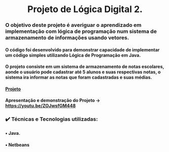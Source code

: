 <h1 align="center"> Projeto de Lógica Digital 2. </h1>

### O objetivo deste projeto é averiguar o aprendizado em implementação com lógica de programação num sistema de armazenamento de informações usando vetores.
#### O código foi desenvolvido para demonstrar capacidade de implementar um código simples utilizando Lógica de Programação em Java.

#### O projeto consiste em um sistema de armazenamento de notas escolares, aonde o usuário pode cadastrar até 5 alunos e suas respectivas notas, o sistema ira informar as notas que foram cadastradas e suas médias.

#### [Projeto](https://github.com/Gabriellm-dev/EAD-TADS/tree/main/L%C3%B3gica%20Digital%20na%20Resolu%C3%A7%C3%A3o%20de%20Problemas/Projeto%202/LD_231_P2/src/sistemaescolar)

#### Apresentação e demonstração do Projeto -> https://youtu.be/ZOJwsfGM448


### :heavy_check_mark: Técnicas e Tecnologias utilizadas:

#### 		• Java.

#### 		• Netbeans
